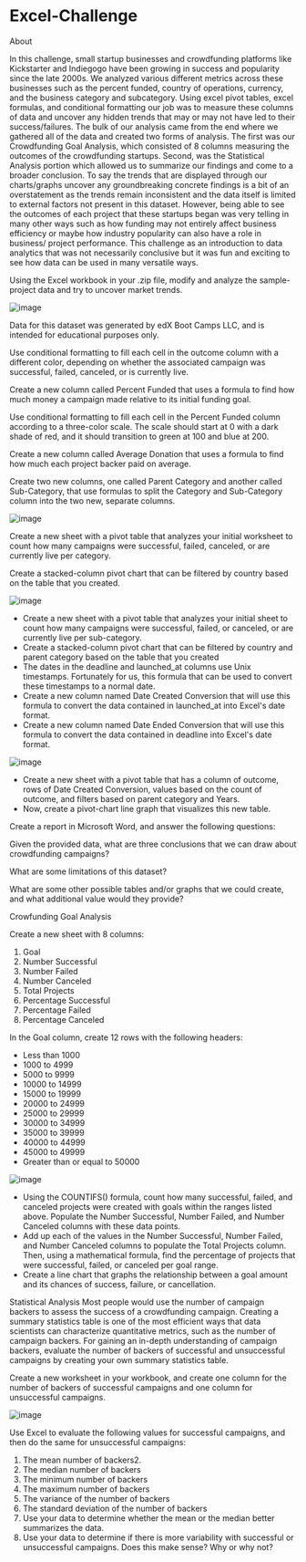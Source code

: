 # Excel-Challenge
About

In this challenge, small startup businesses and crowdfunding platforms like Kickstarter and Indiegogo have been growing in success and popularity since the late 2000s. 
We analyzed various different metrics across these businesses such as the percent funded, country of operations, currency, and the business category and subcategory.
Using excel pivot tables, excel formulas, and conditional formatting our job was to measure these columns of data and uncover any hidden trends that may or may not have led to their success/failures. 
The bulk of our analysis came from the end where we gathered all of the data and created two forms of analysis. The first was our Crowdfunding Goal Analysis, which consisted of 8 columns measuring the outcomes of the crowdfunding startups. Second, was the Statistical Analysis portion which allowed us to summarize our findings and come to a broader conclusion. 
To say the trends that are displayed through our charts/graphs uncover any groundbreaking concrete findings is a bit of an overstatement as the trends remain inconsistent and the data itself is limited to external factors not present in this dataset. However, being able to see the outcomes of each project that these 
startups began was very telling in many other ways such as how funding may not entirely affect business efficiency or maybe how industry popularity can also have a role in business/ project performance.
This challenge as an introduction to data analytics that was not necessarily conclusive but it was fun and exciting to see how data can be used in many versatile ways. 



Using the Excel workbook in your .zip file, modify and analyze the sample-project data and try to uncover market trends.

![image](https://github.com/nasr9000/Homework-File/assets/128746625/c2198f0d-6c85-4816-b916-58ce2b9217d7)


Data for this dataset was generated by edX Boot Camps LLC, and is intended for educational purposes only.

Use conditional formatting to fill each cell in the outcome column with a different color, depending on whether the associated campaign was successful, failed, canceled, or is currently live.

Create a new column called Percent Funded that uses a formula to find how much money a campaign made relative to its initial funding goal.

Use conditional formatting to fill each cell in the Percent Funded column according to a three-color scale. The scale should start at 0 with a dark shade of red, and it should transition to green at 100 and blue at 200.

Create a new column called Average Donation that uses a formula to find how much each project backer paid on average.

Create two new columns, one called Parent Category and another called Sub-Category, that use formulas to split the Category and Sub-Category column into the two new, separate columns.

![image](https://github.com/nasr9000/Homework-File/assets/128746625/b35451b4-6222-4e4a-96ca-0c35ef5c0d64)


Create a new sheet with a pivot table that analyzes your initial worksheet to count how many campaigns were successful, failed, canceled, or are currently live per category.


Create a stacked-column pivot chart that can be filtered by country based on the table that you created.

![image](https://github.com/nasr9000/Homework-File/assets/128746625/cc708216-4abf-42ed-a49e-bea61c35f0d8)

- Create a new sheet with a pivot table that analyzes your initial sheet to count how many campaigns were successful, failed, or canceled, or are currently live per sub-category.
- Create a stacked-column pivot chart that can be filtered by country and parent category based on the table that you created
- The dates in the deadline and launched_at columns use Unix timestamps. Fortunately for us, this formula that can be used to convert these timestamps to a normal date.
- Create a new column named Date Created Conversion that will use this formula to convert the data contained in launched_at into Excel's date format.
- Create a new column named Date Ended Conversion that will use this formula to convert the data contained in deadline into Excel's date format.

![image](https://github.com/nasr9000/Homework-File/assets/128746625/badcd2e3-2de0-4ab0-bab0-2975cf68b510)

- Create a new sheet with a pivot table that has a column of outcome, rows of Date Created Conversion, values based on the count of outcome, and filters based on parent category and Years.
- Now, create a pivot-chart line graph that visualizes this new table.




Create a report in Microsoft Word, and answer the following questions:


Given the provided data, what are three conclusions that we can draw about crowdfunding campaigns?


What are some limitations of this dataset?


What are some other possible tables and/or graphs that we could create, and what additional value would they provide?





Crowfunding Goal Analysis


Create a new sheet with 8 columns:
1. Goal
2. Number Successful
3. Number Failed
4. Number Canceled
5. Total Projects
6. Percentage Successful
7. Percentage Failed
8. Percentage Canceled


In the Goal column, create 12 rows with the following headers:
- Less than 1000
- 1000 to 4999
- 5000 to 9999
- 10000 to 14999
- 15000 to 19999
- 20000 to 24999
- 25000 to 29999
- 30000 to 34999
- 35000 to 39999
- 40000 to 44999
- 45000 to 49999
- Greater than or equal to 50000

![image](https://github.com/nasr9000/Homework-File/assets/128746625/8acda0ed-4a73-45aa-a9af-c014a01756d3)


- Using the COUNTIFS() formula, count how many successful, failed, and canceled projects were created with goals within the ranges listed above. Populate the Number Successful, Number Failed, and Number Canceled columns with these data points.
- Add up each of the values in the Number Successful, Number Failed, and Number Canceled columns to populate the Total Projects column. Then, using a   mathematical formula, find the percentage of projects that were successful, failed, or canceled per goal range.
- Create a line chart that graphs the relationship between a goal amount and its chances of success, failure, or cancellation.


Statistical Analysis
Most people would use the number of campaign backers to assess the success of a crowdfunding campaign. Creating a summary statistics table is one of the most efficient ways that data scientists can characterize quantitative metrics, such as the number of campaign backers.
For gaining an in-depth understanding of campaign backers, evaluate the number of backers of successful and unsuccessful campaigns by creating your own summary statistics table.

Create a new worksheet in your workbook, and create one column for the number of backers of successful campaigns and one column for unsuccessful campaigns.

![image](https://github.com/nasr9000/Homework-File/assets/128746625/20dd5e04-c65d-4f7a-858b-ee8a562c14b7)

Use Excel to evaluate the following values for successful campaigns, and then do the same for unsuccessful campaigns:

1. The mean number of backers2.
2. The median number of backers
3. The minimum number of backers
4. The maximum number of backers
5. The variance of the number of backers
6. The standard deviation of the number of backers
7. Use your data to determine whether the mean or the median better summarizes the data.
8. Use your data to determine if there is more variability with successful or unsuccessful campaigns. Does this make sense? Why or why not?
